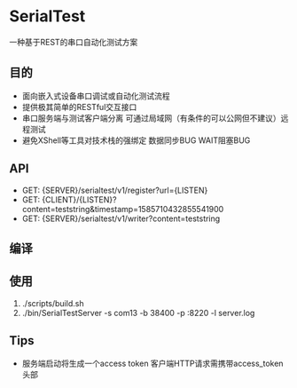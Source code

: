 # SerialTest
一种基于REST的串口自动化测试方案
## 目的
* 面向嵌入式设备串口调试或自动化测试流程
* 提供极其简单的RESTful交互接口
* 串口服务端与测试客户端分离 可通过局域网（有条件的可以公网但不建议）远程测试
* 避免XShell等工具对技术栈的强绑定 数据同步BUG WAIT阻塞BUG
## API
* GET: {SERVER}/serialtest/v1/register?url={LISTEN}
* GET: {CLIENT}/{LISTEN}?content=teststring&timestamp=1585710432855541900
* GET: {SERVER}/serialtest/v1/writer?content=teststring
## 编译
## 使用
1. ./scripts/build.sh 
2. ./bin/SerialTestServer -s com13 -b 38400 -p :8220 -l server.log
## Tips
* 服务端启动将生成一个access token 客户端HTTP请求需携带access_token头部